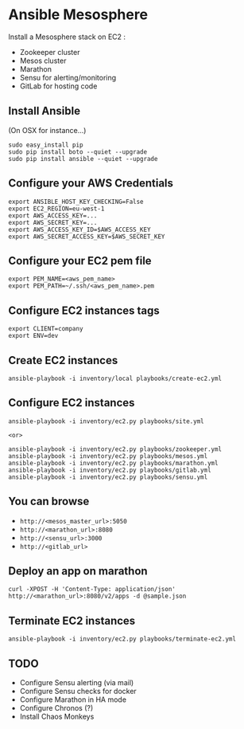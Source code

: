 Ansible Mesosphere
==================

Install a Mesosphere stack on EC2 :

  * Zookeeper cluster
  * Mesos cluster
  * Marathon
  * Sensu for alerting/monitoring
  * GitLab for hosting code



Install Ansible
---------------
(On OSX for instance...)

    sudo easy_install pip
    sudo pip install boto --quiet --upgrade
    sudo pip install ansible --quiet --upgrade


Configure your AWS Credentials
------------------------------

    export ANSIBLE_HOST_KEY_CHECKING=False
    export EC2_REGION=eu-west-1
    export AWS_ACCESS_KEY=...
    export AWS_SECRET_KEY=...
    export AWS_ACCESS_KEY_ID=$AWS_ACCESS_KEY
    export AWS_SECRET_ACCESS_KEY=$AWS_SECRET_KEY


Configure your EC2 pem file
---------------------------

    export PEM_NAME=<aws_pem_name>
    export PEM_PATH=~/.ssh/<aws_pem_name>.pem


Configure EC2 instances tags
----------------------------

    export CLIENT=company
    export ENV=dev


Create EC2 instances
--------------------

    ansible-playbook -i inventory/local playbooks/create-ec2.yml


Configure EC2 instances
-----------------------

    ansible-playbook -i inventory/ec2.py playbooks/site.yml

    <or>

    ansible-playbook -i inventory/ec2.py playbooks/zookeeper.yml
    ansible-playbook -i inventory/ec2.py playbooks/mesos.yml
    ansible-playbook -i inventory/ec2.py playbooks/marathon.yml
    ansible-playbook -i inventory/ec2.py playbooks/gitlab.yml
    ansible-playbook -i inventory/ec2.py playbooks/sensu.yml


You can browse
--------------

  * `http://<mesos_master_url>:5050`
  * `http://<marathon_url>:8080`
  * `http://<sensu_url>:3000`
  * `http://<gitlab_url>`


Deploy an app on marathon
-------------------------

    curl -XPOST -H 'Content-Type: application/json' http://<marathon_url>:8080/v2/apps -d @sample.json


Terminate EC2 instances
-----------------------

    ansible-playbook -i inventory/ec2.py playbooks/terminate-ec2.yml



TODO
----

  * Configure Sensu alerting (via mail)
  * Configure Sensu checks for docker
  * Configure Marathon in HA mode
  * Configure Chronos (?)
  * Install Chaos Monkeys
